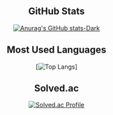 <div align="center">

  

GitHub Stats
------
[![Anurag's GitHub stats-Dark](https://github-readme-stats-binaryhong.vercel.app/api?username=binaryhong)](https://github.com/anuraghazra/github-readme-stats)
  
Most Used Languages
------
[![Top Langs](https://github-readme-stats-binaryhong.vercel.app/api/top-langs/?username=binaryhong&langs_count=10&layout=compact&theme=dark)]


  
  
 Solved.ac
 ------
[![Solved.ac Profile](http://mazassumnida.wtf/api/generate_badge?boj=binarystar95)](https://solved.ac/binarystar95)
</div>
<!--
**binaryhong/binaryhong** is a ✨ _special_ ✨ repository because its `README.md` (this file) appears on your GitHub profile.

Here are some ideas to get you started:

- 🔭 I’m currently working on ...
- 🌱 I’m currently learning ...
- 👯 I’m looking to collaborate on ...
- 🤔 I’m looking for help with ...
- 💬 Ask me about ...
- 📫 How to reach me: ...
- 😄 Pronouns: ...
- ⚡ Fun fact: ...
-->
